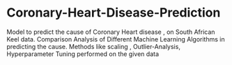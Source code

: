 # Coronary-Heart-Disease-Prediction
Model to predict the cause of Coronary Heart disease , on South African Keel data. Comparison Analysis of Different Machine Learning  Algorithms in predicting the cause. Methods like scaling , Outlier-Analysis, Hyperparameter Tuning  performed on the given data 

